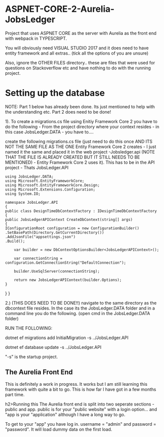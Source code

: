# ASPNET-CORE-2-Aurelia-JobsLedger
Project that uses ASPNET CORE as the server with Aurelia as the front end with webpack in TYPESCRIPT.

You will obviously need VISUAL STUDIO 2017 and it does need to have entity framework and all extras.. (tick all the options of you are unsure)

Also, ignore the OTHER FILES directory.. these are files that were used for questions on Stackoverflow etc and have nothing to do with the running project.

<h1>Setting up the database</h1>
NOTE: Part 1 below has already been done. Its just mentioned to help with the understanding etc. Part 2 does need to be done!

1). To create a migrations.cs file using Enitiy Framework Core 2 you have to do the following - From the project directory where your context resides - in this case JobsLedger.DATA - you have to....

create the following migrations.cs file (just need to do this once AND ITS NOT THE SAME FILE AS THE ONE Entity Framework Core 2 creates - I just named it the same and placed it in the web project -Jobsledger.api (NOTE THAT THE FILE IS ALREADY CREATED BUT IT STILL NEEDS TO BE MENTIONED) - Entity Framework Core 2 uses it). This has to be in the API project - Thats JobsLedger.API

    using JobsLedger.DATA;
    using Microsoft.EntityFrameworkCore;
    using Microsoft.EntityFrameworkCore.Design;
    using Microsoft.Extensions.Configuration;
    using System.IO;

    namespace JobsLedger.API
    {
    public class DesignTimeDbContextFactory : IDesignTimeDbContextFactory
    {
    public JobsLedgerAPIContext CreateDbContext(string[] args)
    {
    IConfigurationRoot configuration = new ConfigurationBuilder()
    .SetBasePath(Directory.GetCurrentDirectory())
    .AddJsonFile("appsettings.json")
    .Build();

        var builder = new DbContextOptionsBuilder<JobsLedgerAPIContext>();

        var connectionString = configuration.GetConnectionString("DefaultConnection");

        builder.UseSqlServer(connectionString);

        return new JobsLedgerAPIContext(builder.Options);
    }
}
}

2.) (THIS DOES NEED TO BE DONE!!)
navigate to the same directory as the dbcontext file resides. In the case its the JobsLedger.DATA folder and in a command line you do the following. (open cmd in the JobsLedger.DATA folder)

 RUN THE FOLLOWING: 

dotnet ef migrations add InitialMigration -s ../JobsLedger.API

dotnet ef database update -s ../JobsLedger.API

"-s" is the startup project.

<h2>The Aurelia Front End</h2>
This is definitely a work in progress. It works but I am still learning this framework with quite a bit to go. This is how far I have got in a few months part time.

h2>Running this</h2>
The Aurelia front end is split into two seperate sections - public and app. public is for your "public website" with a login option... and "app is your "application" although I have a long way to go.

To get to your "app" you have log in. username = "admin" and password = "password". It will load dummy data on the first load.
